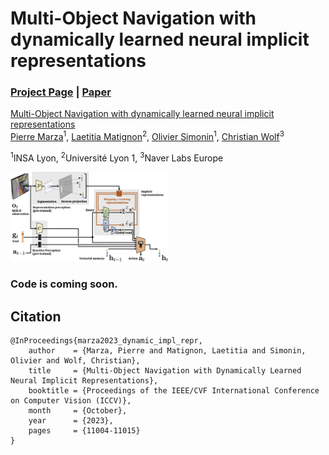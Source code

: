 # Multi-Object Navigation with dynamically learned neural implicit representations
### [Project Page](https://pierremarza.github.io/projects/dynamic_implicit_representations/) | [Paper](https://arxiv.org/abs/2210.05129)

[Multi-Object Navigation with dynamically learned neural implicit representations](https://arxiv.org/abs/2210.05129)  
 [Pierre Marza](https://pierremarza.github.io/)<sup>1</sup>,
 [Laetitia Matignon](https://perso.liris.cnrs.fr/laetitia.matignon/)<sup>2</sup>,
 [Olivier Simonin](http://perso.citi-lab.fr/osimonin/)<sup>1</sup>,
 [Christian Wolf](https://chriswolfvision.github.io/www/)<sup>3</sup>
 
 <sup>1</sup>INSA Lyon, <sup>2</sup>Université Lyon 1, <sup>3</sup>Naver Labs Europe <br>

<img src='images/graphical_abstract.png' width="50%" height="50%"/>

### Code is coming soon.


## Citation
```
@InProceedings{marza2023_dynamic_impl_repr,
    author    = {Marza, Pierre and Matignon, Laetitia and Simonin, Olivier and Wolf, Christian},
    title     = {Multi-Object Navigation with Dynamically Learned Neural Implicit Representations},
    booktitle = {Proceedings of the IEEE/CVF International Conference on Computer Vision (ICCV)},
    month     = {October},
    year      = {2023},
    pages     = {11004-11015}
}
```